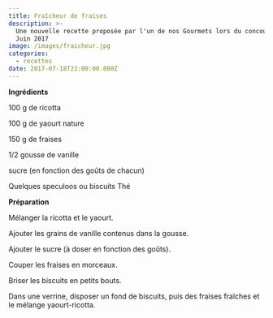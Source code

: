 ```yaml
---
title: Fraîcheur de fraises
description: >-
  Une nouvelle recette proposée par l'un de nos Gourmets lors du concours de
  Juin 2017
image: /images/fraicheur.jpg
categories:
  - recettes
date: 2017-07-18T22:00:00.000Z
---
```

**Ingrédients**

100 g de ricotta

100 g de yaourt nature

150 g de fraises

1/2 gousse de vanille

sucre (en fonction des goûts de chacun)

Quelques speculoos ou biscuits Thé



**Préparation**

Mélanger la ricotta et le yaourt.

Ajouter les grains de vanille contenus dans la gousse.

Ajouter le sucre (à doser en fonction des goûts).

Couper les fraises en morceaux.

Briser les biscuits en petits bouts.

Dans une verrine, disposer un fond de biscuits, puis des fraises fraîches et le mélange yaourt-ricotta.







